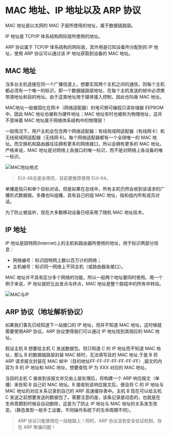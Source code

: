 # MAC 地址、IP 地址以及 ARP 协议

MAC 地址是以太网的 MAC 子层所使用的地址，属于数据链路层。

IP 地址是 TCP/IP 体系结构网际层所使用的地址。

ARP 协议属于 TCP/IP 体系结构的网际层，其作用是已知设备所分配到的 IP 地址，使用 ARP 协议可以通过该 lP 地址获取到设备的 MAC 地址。

## MAC 地址

当多台主机连接在同一个广播信道上，想要实现两个主机之间的通信，则每个主机都必须有一个唯一的标识，即一个数据链路层地址，在每个主机发送的帧中必须携带源地址和目的地址。由于这类地址用于媒体接入控制，因此也叫做 MAC 地址。

MAC地址一般被固化在网卡（网络适配器）的电可擦可编程只读存储器 EEPROM 中，因此 MAC 地址也被称为硬件地址；MAC 地址有时也被称为物理地址，这并不意味着 MAC 地址属于网络体系结构中的物理层！

一般情况下，用户主机会包含两个网络适配器：有线局域网适配器（有线网卡）和无线局域网适配器（无线网卡)。每个网络适配器都有一个全球唯一的 MAC 地址。而交换机和路由器往往拥有更多的网络接口，所以会拥有更多的 MAC 地址。严格来说，MAC 地址是对网络上各接口的唯一标识，而不是对网络上各设备的唯一标识。

<img :src="$withBase('/NetWork/MAC地址格式.png')" alt="MAC地址格式" />

> EUI-48总是会用完，目前更推荐使用 EUI-64。

单播是指只和单个目标对话，但是如果在总线中，所有主机仍然会收到该请求的广播形式数据报。多播也叫组播，具有自己的组 MAC 地址，指和组内所有成员对话。

为了防止被监听，现在大多数移动设备已经采用了随机 MAC 地址技术。

## IP 地址

IP 地址是因特网(Internet)上的主机和路由器所使用的地址，用于标识两部分信息：

- 网络编号：标识因特网上数以百万计的网络；
- 主机编号：标识同一网络上不同主机（或路由器各接口）。

MAC 地址并不具有区分多个网络的功能，所以一般两个地址要同时使用。用一个例子来说，IP 地址就好比出发点与终点，MAC 地址是整个路程中的所有中转站。

<img :src="$withBase('/NetWork/MAC与IP.png')" alt="MAC与IP" />

## ARP 协议（地址解析协议）

如果我们事先已经知道下一站接口的 IP 地址，但并不知道 MAC 地址，这时候就需要使用ARP 协议。ARP 协议使得我们可以通过 IP 地址找到其相应的 MAC 地址。

假设主机 B 想要给主机 C 发送数据包，但只知道 C 的 IP 地址而不知道 MAC 地址，那么 B 的数据链路层封装 MAC 帧时，无法填写目的 MAC 地址.于是 B 将 ARP 请求报文封装在 MAC 帧中（目的地址FF-FF-FF-FF-FF-FF-FF）,报文的内容为 B 的 IP 地址和 MAC 地址，想要查找 IP 为 XXX 对应的 MAC 地址。

当目的主机 C 接收到该报文并交由上层处理后，将构建一个 ARP 响应报文（单播）来告知 B 自己的 MAC 地址。B 接收到该响应报文后，便会将 C 的 IP 地址与 MAC 地址的对应关系记录到自己的 ARP 高速缓存表中。主机 B 现在可以给主机 C 发送之前想要发送的数据包了。需要注意的是，该条记录是动态的，也就是在生命周期到时候会自动删除，这是为了防止 IP 地址与 MAC 地址的关系发生改变。（静态类型一般手工设置，不同操作系统下的生命周期不同）。

> ARP 协议只能使用在一段链路上！同时，ARP 协议没有安全验证机制，存在 ARP 欺骗问题！